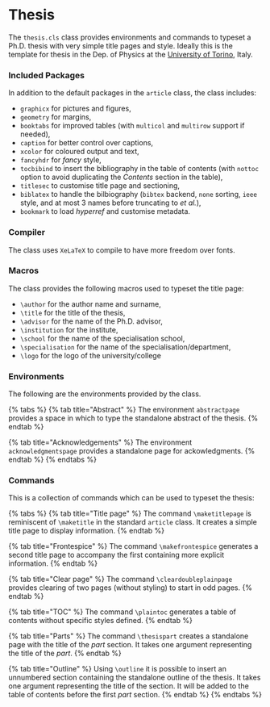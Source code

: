 # Thesis

The `thesis.cls` class provides environments and commands to typeset a Ph.D. thesis with very simple title pages and style. Ideally this is the template for thesis in the Dep. of Physics at the [University of Torino](https://en.unito.it/), Italy.

### Included Packages

In addition to the default packages in the `article` class, the class includes:

* `graphicx` for pictures and figures,
* `geometry` for margins,
* `booktabs` for improved tables \(with `multicol` and `multirow` support if needed\),
* `caption` for better control over captions,
* `xcolor` for coloured output and text,
* `fancyhdr` for _fancy_ style,
* `tocbibind` to insert the bibliography in the table of contents \(with `nottoc` option to avoid duplicating the _Contents_ section in the table\),
* `titlesec` to customise title page and sectioning,
* `biblatex` to handle the bilbiography \(`bibtex` backend, `none` sorting, `ieee` style, and at most 3 names before truncating to _et al._\),
* `bookmark` to load _hyperref_ and customise metadata.

### Compiler

The class uses `XeLaTeX` to compile to have more freedom over fonts.

### Macros

The class provides the following macros used to typeset the title page:

* `\author` for the author name and surname,
* `\title` for the title of the thesis,
* `\advisor` for the name of the Ph.D.  advisor,
* `\institution` for the institute,
* `\school` for the name of the specialisation school,
* `\specialisation` for the name of the specialisation/department,
* `\logo` for the logo of the university/college

### Environments

The following are the environments provided by the class.

{% tabs %}
{% tab title="Abstract" %}
The environment `abstractpage` provides a space in which to type the standalone abstract of the thesis.
{% endtab %}

{% tab title="Acknowledgements" %}
The environment `acknowledgmentspage` provides a standalone page for ackowledgments.
{% endtab %}
{% endtabs %}

### Commands

This is a collection of commands which can be used to typeset the thesis:

{% tabs %}
{% tab title="Title page" %}
The command `\maketitlepage` is reminiscent of `\maketitle` in the standard `article` class. It creates a simple title page to display information.
{% endtab %}

{% tab title="Frontespice" %}
The command `\makefrontespice` generates a second title page to accompany the first containing more explicit information.
{% endtab %}

{% tab title="Clear page" %}
The command `\cleardoubleplainpage` provides clearing of two pages \(without styling\) to start in odd pages.
{% endtab %}

{% tab title="TOC" %}
The command `\plaintoc` generates a table of contents without specific styles defined.
{% endtab %}

{% tab title="Parts" %}
The command `\thesispart` creates a standalone page with the title of the _part_ section. It takes one argument representing the title of the _part_.
{% endtab %}

{% tab title="Outline" %}
Using `\outline` it is possible to insert an unnumbered section containing the standalone outline of the thesis. It takes one argument representing the title of the section. It will be added to the table of contents before the first _part_ section.
{% endtab %}
{% endtabs %}

